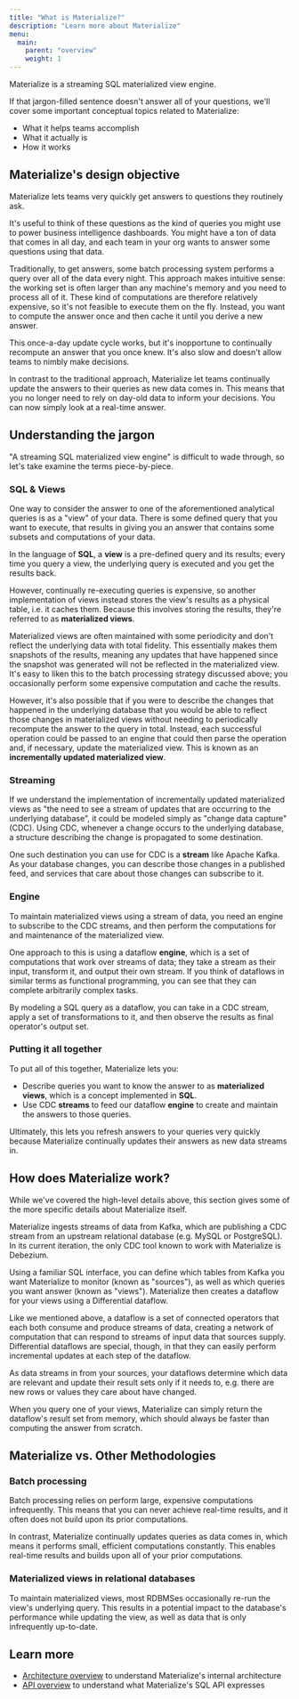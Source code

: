 ```yaml
---
title: "What is Materialize?"
description: "Learn more about Materialize"
menu:
  main:
    parent: "overview"
    weight: 1
---
```


Materialize is a streaming SQL materialized view engine.

If that jargon-filled sentence doesn't answer all of your questions, we'll cover some important conceptual topics related to Materialize:

- What it helps teams accomplish
- What it actually is
- How it works

## Materialize's design objective

Materialize lets teams very quickly get answers to questions they routinely ask.

It's useful to think of these questions as the kind of queries you might use to power business intelligence dashboards. You might have a ton of data that comes in all day, and each team in your org wants to answer some questions using that data.

Traditionally, to get answers, some batch processing system performs a query over all of the data every night. This approach makes intuitive sense: the working set is often larger than any machine's memory and you need to process all of it. These kind of computations are therefore relatively expensive, so it's not feasible to execute them on the fly. Instead, you want to compute the answer once and then cache it until you derive a new answer.

This once-a-day update cycle works, but it's inopportune to continually recompute an answer that you once knew. It's also slow and doesn't allow teams to nimbly make decisions.

In contrast to the traditional approach, Materialize let teams continually update the answers to their queries as new data comes in. This means that you no longer need to rely on day-old data to inform your decisions. You can now simply look at a real-time answer.

## Understanding the jargon

"A streaming SQL materialized view engine" is difficult to wade through, so let's take examine the terms piece-by-piece.

### SQL & Views

One way to consider the answer to one of the aforementioned analytical queries is as a "view" of your data. There is some defined query that you want to execute, that results in giving you an answer that contains some subsets and computations of your data.

In the language of **SQL**, a **view** is a pre-defined query and its results; every time you query a view, the underlying query is executed and you get the results back.

However, continually re-executing queries is expensive, so another implementation of views instead stores the view's results as a physical table, i.e. it caches them. Because this involves storing the results, they're referred to as **materialized views**.

Materialized views are often maintained with some periodicity and don't reflect the underlying data with total fidelity. This essentially makes them snapshots of the results, meaning any updates that have happened since the snapshot was generated will not be reflected in the materialized view. It's easy to liken this to the batch processing strategy discussed above; you occasionally perform some expensive computation and cache the results.

However, it's also possible that if you were to describe the changes that happened in the underlying database that you would be able to reflect those changes in materialized views without needing to periodically recompute the answer to the query in total. Instead, each successful operation could be passed to an engine that could then parse the operation and, if necessary, update the materialized view. This is known as an **incrementally updated materialized view**.

### Streaming

If we understand the implementation of incrementally updated materialized views as "the need to see a stream of updates that are occurring to the underlying database", it could be modeled simply as "change data capture" (CDC). Using CDC, whenever a change occurs to the underlying database, a structure describing the change is propagated to some destination.

One such destination you can use for CDC is a **stream** like Apache Kafka. As your database changes, you can describe those changes in a published feed, and services that care about those changes can subscribe to it.

### Engine

To maintain materialized views using a stream of data, you need an engine to subscribe to the CDC streams, and then perform the computations for and maintenance of the materialized view.

One approach to this is using a dataflow **engine**, which is a set of computations that work over streams of data; they take a stream as their input, transform it, and output their own stream. If you think of dataflows in similar terms as functional programming, you can see that they can complete arbitrarily complex tasks.

By modeling a SQL query as a dataflow, you can take in a CDC stream, apply a set of transformations to it, and then observe the results as final operator's output set.

### Putting it all together

To put all of this together, Materialize lets you:

- Describe queries you want to know the answer to as **materialized views**, which is a concept implemented in **SQL**.
- Use CDC **streams** to feed our dataflow **engine** to create and maintain the answers to those queries.

Ultimately, this lets you refresh answers to your queries very quickly because Materialize continually updates their answers as new data streams in.

## How does Materialize work?

While we've covered the high-level details above, this section gives some of the more specific details about Materialize itself.

Materialize ingests streams of data from Kafka, which are publishing a CDC stream from an upstream relational database (e.g. MySQL or PostgreSQL). In its current iteration, the only CDC tool known to work with Materialize is Debezium.

Using a familiar SQL interface, you can define which tables from Kafka you want
Materialize to monitor (known as "sources"), as well as which queries you want
answer (known as "views"). Materialize then creates a dataflow for your views
using a Differential dataflow.

Like we mentioned above, a dataflow is a set of connected operators that each
both consume and produce streams of data, creating a network of computation that
can respond to streams of input data that sources supply. Differential dataflows
are special, though, in that they can easily perform incremental updates at each
step of the dataflow.

As data streams in from your sources, your dataflows determine which data are
relevant and update their result sets only if it needs to, e.g. there are new
rows or values they care about have changed.

When you query one of your views, Materialize can simply return the dataflow's
result set from memory, which should always be faster than computing the answer
from scratch.

## Materialize vs. Other Methodologies

### Batch processing

Batch processing relies on perform large, expensive computations infrequently. This means that you can never achieve real-time results, and it often does not build upon its prior computations.

In contrast, Materialize continually updates queries as data comes in, which means it performs small, efficient computations constantly. This enables real-time results and builds upon all of your prior computations.

### Materialized views in relational databases

To maintain materialized views, most RDBMSes occasionally re-run the view's underlying query. This results in a potential impact to the database's performance while updating the view, as well as data that is only infrequently up-to-date.

## Learn more

- [Architecture overview](../architecture-overview) to understand Materialize's internal architecture
- [API overview](../api-components) to understand what Materialize's SQL API expresses

